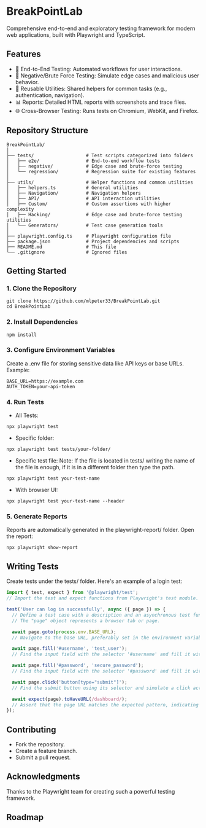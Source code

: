 # BreakPointLab

Comprehensive end-to-end and exploratory testing framework for modern web applications, built with Playwright and TypeScript.

## Features

-   🚀 End-to-End Testing: Automated workflows for user interactions.
-   🔐 Negative/Brute Force Testing: Simulate edge cases and malicious user behavior.
-   🔧 Reusable Utilities: Shared helpers for common tasks (e.g., authentication, navigation).
-   📊 Reports: Detailed HTML reports with screenshots and trace files.
-   🌐 Cross-Browser Testing: Runs tests on Chromium, WebKit, and Firefox.

## Repository Structure

```
BreakPointLab/
│
├── tests/                   # Test scripts categorized into folders
│   ├── e2e/                 # End-to-end workflow tests
│   ├── negative/            # Edge case and brute-force testing
│   └── regression/          # Regression suite for existing features
│
├── utils/                   # Helper functions and common utilities
│   ├── helpers.ts           # General utilities
│   ├── Navigation/          # Navigation helpers
│   ├── API/                 # API interaction utilities
│   ├── Custom/              # Custom assertions with higher complexity
│   ├── Hacking/             # Edge case and brute-force testing utilities
│   └── Generators/          # Test case generation tools
│
├── playwright.config.ts     # Playwright configuration file
├── package.json             # Project dependencies and scripts
├── README.md                # This file
└── .gitignore               # Ignored files
```

## Getting Started

### 1. Clone the Repository
```shell
git clone https://github.com/mlpeter33/BreakPointLab.git
cd BreakPointLab
```

### 2. Install Dependencies
```shell
npm install
```

### 3. Configure Environment Variables

Create a .env file for storing sensitive data like API keys or base URLs. Example:
```
BASE_URL=https://example.com
AUTH_TOKEN=your-api-token
```

### 4. Run Tests

-   All Tests:
```shell
npx playwright test 
```

-   Specific folder:
```shell
npx playwright test tests/your-folder/
```

-   Specific test file:
Note: If the file is located in tests/ writing the name of the file is enough, if it is in a different folder then type the path.
```shell
npx playwright test your-test-name 
```

-   With browser UI:
```shell
npx playwright test your-test-name --header
```

### 5. Generate Reports
Reports are automatically generated in the playwright-report/ folder. Open the report:
```shell
npx playwright show-report
```

## Writing Tests

Create tests under the tests/ folder. Here's an example of a login test:
```typescript
import { test, expect } from '@playwright/test';
// Import the test and expect functions from Playwright's test module.

test('User can log in successfully', async ({ page }) => {
  // Define a test case with a description and an asynchronous test function.
  // The "page" object represents a browser tab or page.

  await page.goto(process.env.BASE_URL);  
  // Navigate to the base URL, preferably set in the environment variables

  await page.fill('#username', 'test_user'); 
  // Find the input field with the selector '#username' and fill it with 'test_user'.

  await page.fill('#password', 'secure_password');
  // Find the input field with the selector '#password' and fill it with 'secure_password

  await page.click('button[type="submit"]');
  // Find the submit button using its selector and simulate a click action.

  await expect(page).toHaveURL(/dashboard/);
  // Assert that the page URL matches the expected pattern, indicating successful login.
});
```

## Contributing

-   Fork the repository.
-   Create a feature branch.
-   Submit a pull request.

## Acknowledgments

Thanks to the Playwright team for creating such a powerful testing framework.

## Roadmap

